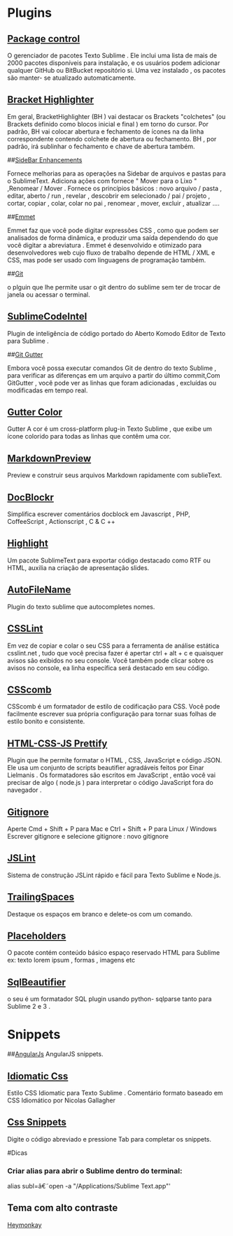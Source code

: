 # Plugins

## [Package control](https://sublime.wbond.net)

O gerenciador de pacotes Texto Sublime . Ele inclui uma lista de mais de 2000 pacotes disponíveis para instalação, e os usuários podem adicionar qualquer GitHub ou BitBucket repositório si. Uma vez instalado , os pacotes são manter- se atualizado automaticamente.


## [Bracket Highlighter](https://github.com/facelessuser/BracketHighlighter)

Em geral, BracketHighlighter (BH ) vai destacar os Brackets "colchetes" (ou Brackets definido como blocos inicial e final ) em torno do cursor. Por padrão, BH vai colocar abertura e fechamento de ícones na  da linha correspondente contendo colchete de abertura ou fechamento. BH , por padrão, irá sublinhar o fechamento e chave de abertura também.


##[SideBar Enhancements](https://github.com/titoBouzout/SideBarEnhancements)

Fornece melhorias para as operações na Sidebar de arquivos e pastas para o SublimeText.
Adiciona ações com fornece " Mover para o Lixo " ,Renomear / Mover .
Fornece os princípios básicos : novo arquivo / pasta , editar, aberto / run , revelar , descobrir em selecionado / pai / projeto , cortar, copiar , colar, colar no pai , renomear , mover, excluir , atualizar ....

##[Emmet](https://github.com/sergeche/emmet-sublime)

Emmet faz que você pode digitar expressões CSS , como que podem ser analisados ​​de forma dinâmica, e produzir uma saída dependendo do que você digitar a abreviatura . Emmet é desenvolvido e otimizado para desenvolvedores web cujo fluxo de trabalho depende de HTML / XML e CSS, mas pode ser usado com linguagens de programação também.

##[Git](https://github.com/kemayo/sublime-text-git/wiki)

o plguin que lhe permite usar o git dentro do sublime sem ter de trocar de janela ou acessar o terminal.

## [SublimeCodeIntel](https://sublime.wbond.net/packages/SublimeCodeIntel)

Plugin de inteligência de código portado do Aberto Komodo Editor de Texto para Sublime .


##[Git Gutter](https://sublime.wbond.net/packages/GitGutter)

Embora você possa executar comandos Git de dentro do texto Sublime , para verificar as diferenças em um arquivo a partir do último commit,Com GitGutter , você pode ver as linhas que foram adicionadas , excluídas ou modificadas em tempo real.

## [Gutter Color](https://sublime.wbond.net/packages/Gutter%20Color)

Gutter A cor é um cross-platform plug-in Texto Sublime , que exibe um ícone colorido para todas as linhas que contêm uma cor.

## [MarkdownPreview](https://sublime.wbond.net/packages/Markdown%20Preview)

Preview e construir seus arquivos Markdown rapidamente com sublieText.

## [DocBlockr](https://github.com/spadgos/sublime-jsdocs)

Simplifica escrever comentários docblock em Javascript , PHP, CoffeeScript , Actionscript , C & C ++

## [Highlight](https://sublime.wbond.net/packages/Highlight)

Um pacote SublimeText para exportar código destacado como RTF ou HTML, auxilia na criação de apresentação slides.

## [Auto​File​Name](https://sublime.wbond.net/packages/AutoFileName)

Plugin do texto sublime que autocompletes nomes.

## [CSSLint](https://sublime.wbond.net/packages/CSSLint)

Em vez de copiar e colar o seu CSS para a ferramenta de análise estática csslint.net , tudo que você precisa fazer é apertar ctrl + alt + c e quaisquer avisos são exibidos no seu console. Você também pode clicar sobre os avisos no console, ea linha específica será destacado em seu código.

## [CSScomb](https://sublime.wbond.net/packages/CSScomb)

CSScomb é um formatador de estilo de codificação para CSS.
Você pode facilmente escrever sua própria configuração para tornar suas folhas de estilo bonito e consistente.

## [HTML-CSS-JS Prettify](https://sublime.wbond.net/packages/HTML-CSS-JS%20Prettify)

Plugin que lhe permite formatar o HTML , CSS, JavaScript e código JSON. Ele usa um conjunto de scripts beautifier agradáveis ​​feitos por Einar Lielmanis . Os formatadores são escritos em JavaScript , então você vai precisar de algo ( node.js ) para interpretar o código JavaScript fora do navegador .

## [Gitignore](https://sublime.wbond.net/packages/Gitignore)

Aperte Cmd + Shift + P para Mac e Ctrl + Shift + P para Linux / Windows
Escrever gitignore e selecione gitignore : novo gitignore

## [JSLint](https://sublime.wbond.net/packages/JSLint)
Sistema de construção JSLint rápido e fácil para Texto Sublime e Node.js.

## [Trailing​Spaces](https://sublime.wbond.net/packages/TrailingSpaces)
Destaque os espaços em branco e delete-os com um comando.

## [Placeholders](https://sublime.wbond.net/packages/Placeholders)

O pacote contém conteúdo básico espaço reservado HTML para Sublime  ex: texto lorem ipsum , formas , imagens etc

## [Sql​Beautifier](https://sublime.wbond.net/packages/SqlBeautifier)

o seu é um formatador SQL plugin usando python- sqlparse tanto para Sublime 2 e 3 .
# Snippets

##[AngularJs](https://sublime.wbond.net/packages/AngularJS)
AngularJS snippets.

## [Idiomatic Css](https://sublime.wbond.net/packages/Idiomatic-CSS-Comments-Snippets)

Estilo CSS Idiomatic  para Texto Sublime . Comentário formato baseado em CSS Idiomático por Nicolas Gallagher

## [Css Snippets](https://sublime.wbond.net/packages/CSS%20Snippets)

Digite o código abreviado e pressione Tab para completar os snippets.

#Dicas

### Criar alias para abrir o  Sublime dentro do terminal:
alias subl=â€˜open -a "/Applications/Sublime Text.app"'

## Tema com alto contraste
[Heymonkay](https://github.com/heyadam/Hey-Monokai)
